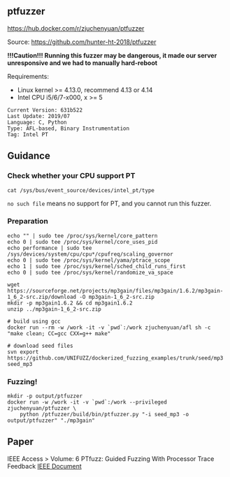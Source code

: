 ## ptfuzzer

https://hub.docker.com/r/zjuchenyuan/ptfuzzer

Source: https://github.com/hunter-ht-2018/ptfuzzer

**!!!Caution!!! Running this fuzzer may be dangerous, it made our server unresponsive and we had to manually hard-reboot**

Requirements:

- Linux kernel >= 4.13.0, recommend 4.13 or 4.14
- Intel CPU i5/6/7-x000, x >= 5

```
Current Version: 631b522
Last Update: 2019/07
Language: C, Python
Type: AFL-based, Binary Instrumentation
Tag: Intel PT
```

## Guidance

### Check whether your CPU support PT

```
cat /sys/bus/event_source/devices/intel_pt/type
```

`no such file` means no support for PT, and you cannot run this fuzzer.

### Preparation

```
echo "" | sudo tee /proc/sys/kernel/core_pattern
echo 0 | sudo tee /proc/sys/kernel/core_uses_pid
echo performance | sudo tee /sys/devices/system/cpu/cpu*/cpufreq/scaling_governor
echo 0 | sudo tee /proc/sys/kernel/yama/ptrace_scope
echo 1 | sudo tee /proc/sys/kernel/sched_child_runs_first
echo 0 | sudo tee /proc/sys/kernel/randomize_va_space

wget https://sourceforge.net/projects/mp3gain/files/mp3gain/1.6.2/mp3gain-1_6_2-src.zip/download -O mp3gain-1_6_2-src.zip
mkdir -p mp3gain1.6.2 && cd mp3gain1.6.2
unzip ../mp3gain-1_6_2-src.zip

# build using gcc
docker run --rm -w /work -it -v `pwd`:/work zjuchenyuan/afl sh -c "make clean; CC=gcc CXX=g++ make"

# download seed files
svn export https://github.com/UNIFUZZ/dockerized_fuzzing_examples/trunk/seed/mp3 seed_mp3
```

### Fuzzing!

```
mkdir -p output/ptfuzzer
docker run -w /work -it -v `pwd`:/work --privileged zjuchenyuan/ptfuzzer \
    python /ptfuzzer/build/bin/ptfuzzer.py "-i seed_mp3 -o output/ptfuzzer" "./mp3gain"
```

## Paper

IEEE Access > Volume: 6 PTfuzz: Guided Fuzzing With Processor Trace Feedback [IEEE Document](https://ieeexplore.ieee.org/document/8399803)